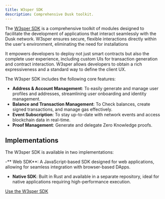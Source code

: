 ```yaml
---
title: W3sper SDK
description: Comprehensive Dusk toolkit.
---
```


The  <a href="https://github.com/dusk-network/rusk/tree/master/w3sper.js" target="_blank">W3sper SDK</a> is a comprehensive toolkit of modules designed to facilitate the development of applications that interact seamlessly with the Dusk network.  W3sper ensures secure, flexible interactions directly within the user's environment, eliminating the need for installations

It empowers developers to deploy not just smart contracts but also the complete user experience, including custom UIs for transaction generation and contract interaction. W3sper allows developers to obtain a rich expressiveness and a standard way to define the client UX.

The W3sper SDK includes the following core features:

- **Address & Account Management**: To easily generate and manage user profiles and addresses, streamlining user onboarding and identity management.
- **Balance and Transaction Management**: To Check balances, create signed transactions, and manage gas effectively.
- **Event Subscription**: To stay up-to-date with network events and access blockchain data in real-time.
- **Proof Management**: Generate and delegate Zero Knowledge proofs.


## Implementations

The W3sper SDK is available in two implementations:

-** Web SDK**: A JavaScript-based SDK designed for web applications, allowing for seamless integration with browser-based DApps.
- **Native SDK**: Built in Rust and available in a separate repository, ideal for native applications requiring high-performance execution.

<a href="https://github.com/dusk-network/rusk/tree/master/w3sper.js" target="_blank">Use the W3sper SDK</a>
